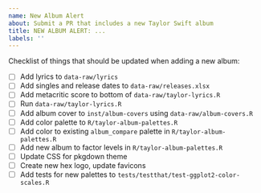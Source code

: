 ```yaml
---
name: New Album Alert
about: Submit a PR that includes a new Taylor Swift album
title: NEW ALBUM ALERT: ...
labels: ''
---
```


Checklist of things that should be updated when adding a new album:

- [ ] Add lyrics to `data-raw/lyrics`
- [ ] Add singles and release dates to `data-raw/releases.xlsx`
- [ ] Add metacritic score to bottom of `data-raw/taylor-lyrics.R`
- [ ] Run `data-raw/taylor-lyrics.R`
- [ ] Add album cover to `inst/album-covers` using `data-raw/album-covers.R`
- [ ] Add color palette to `R/taylor-album-palettes.R`
- [ ] Add color to existing `album_compare` palette in `R/taylor-album-palettes.R`
- [ ] Add new album to factor levels in `R/taylor-album-palettes.R`
- [ ] Update CSS for pkgdown theme
- [ ] Create new hex logo, update favicons
- [ ] Add tests for new palettes to `tests/testthat/test-ggplot2-color-scales.R`
